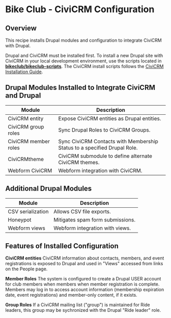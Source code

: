 # Bike Club - CiviCRM Configuration

## Overview

This recipe installs Drupal modules and configuration to integrate CiviCRM with Drupal.

Drupal and CiviCRM must be installed first.
To install a new Drupal site with CiviCRM in your local development environment, use the scripts located in **[bikeclub/bikeclub-scripts](https://github.com/NCole29/bikeclub-scripts)**. The CiviCRM install scripts follows the [CiviCRM Installation Guide](https://docs.civicrm.org/installation/en/latest/drupal/).

## Drupal Modules Installed to Integrate CiviCRM and Drupal

Module | Description
-------|------------
CiviCRM entity		| Expose CiviCRM entities as Drupal entities.
CiviCRM group roles	| Sync Drupal Roles to CiviCRM Groups.
CiviCRM member roles| Sync CiviCRM Contacts with Membership Status to a specified Drupal Role.
CiviCRMtheme        | CiviCRM submodule to define alternate CiviCRM themes.
Webform CiviCRM		| Webform integration with CiviCRM.

## Additional Drupal Modules

Module | Description
-------|------------
CSV serialization    | Allows CSV file exports.
Honeypot	         | Mitigates spam form submissions. 
Webform views	     | Webform integration with views.	   

## Features of Installed Configuration

**CiviCRM entities**
CiviCRM information about contacts, members, and event registrations is exposed to Drupal and used in "Views" accessed from links on the People page.

**Member Roles**
The system is configured to create a Drupal USER account for club members when members when member registration is complete. Members may log in to access account information (membership expiration date, event registrations) and member-only content, if it exists.

**Group Roles**
If a CiviCRM mailing list ("group") is maintained for Ride leaders, this group may be sychronized with the Drupal "Ride leader" role. 